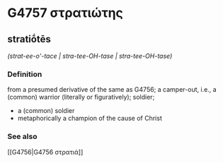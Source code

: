 # G4757 στρατιώτης

## stratiṓtēs

_(strat-ee-o'-tace | stra-tee-OH-tase | stra-tee-OH-tase)_

### Definition

from a presumed derivative of the same as G4756; a camper-out, i.e., a (common) warrior (literally or figuratively); soldier; 

- a (common) soldier
- metaphorically a champion of the cause of Christ

### See also

[[G4756|G4756 στρατιά]]
